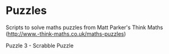 # Puzzles
 Scripts to solve maths puzzles from Matt Parker's Think Maths (http://www.-think-maths.co.uk/maths-puzzles)
 
 Puzzle 3 - Scrabble Puzzle

